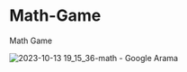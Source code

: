 # Math-Game
Math Game


![2023-10-13 19_15_36-math - Google Arama](https://github.com/oktaydoganyildiz/Investigating-Netflix-Movies-and-Guest-Stars-in-The-Office/assets/70387935/f7a55e90-3df0-4fdf-8b4a-abde3519a3c6)
